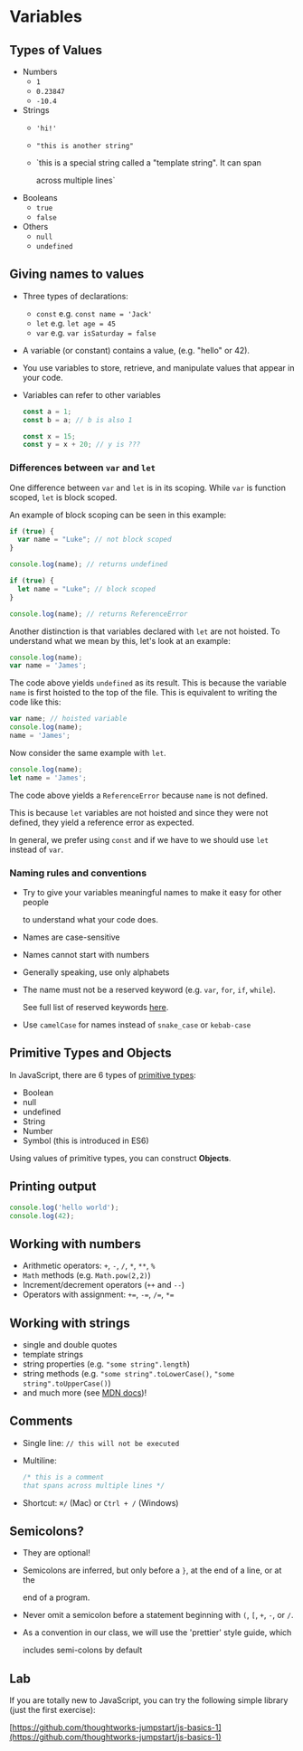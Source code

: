 # Variables

## Types of Values

* Numbers
  * `1`
  * `0.23847`
  * `-10.4`
* Strings
  * `'hi!'`
  * `"this is another string"`
  * \`this is a special string called a "template string". It can span

    across multiple lines\`
* Booleans
  * `true`
  * `false`
* Others
  * `null`
  * `undefined`

## Giving names to values

* Three types of declarations:
  * `const` e.g. `const name = 'Jack'`
  * `let` e.g. `let age = 45`
  * `var` e.g. `var isSaturday = false`
* A variable \(or constant\) contains a value, \(e.g. "hello" or 42\).
* You use variables to store, retrieve, and manipulate values that appear in your code.
* Variables can refer to other variables

  ```javascript
  const a = 1;
  const b = a; // b is also 1

  const x = 15;
  const y = x + 20; // y is ???
  ```

### Differences between `var` and `let`

One difference between `var` and `let` is in its scoping. While `var` is function scoped, `let` is block scoped.

An example of block scoping can be seen in this example:

```javascript
if (true) {
  var name = "Luke"; // not block scoped
}

console.log(name); // returns undefined
```

```javascript
if (true) {
  let name = "Luke"; // block scoped
}

console.log(name); // returns ReferenceError
```

Another distinction is that variables declared with `let` are not hoisted. To understand what we mean by this, let's look at an example:

```javascript
console.log(name);
var name = 'James';
```

The code above yields `undefined` as its result. This is because the variable `name` is first hoisted to the top of the file. This is equivalent to writing the code like this:

```javascript
var name; // hoisted variable
console.log(name);
name = 'James';
```

Now consider the same example with `let`.

```javascript
console.log(name);
let name = 'James';
```

The code above yields a `ReferenceError` because `name` is not defined.

This is because `let` variables are not hoisted and since they were not defined, they yield a reference error as expected.

In general, we prefer using `const` and if we have to we should use `let` instead of `var`.

### Naming rules and conventions

* Try to give your variables meaningful names to make it easy for other people

  to understand what your code does.

* Names are case-sensitive
* Names cannot start with numbers
* Generally speaking, use only alphabets
* The name must not be a reserved keyword \(e.g. `var`, `for`, `if`, `while`\).

  See full list of reserved keywords [here](https://mathiasbynens.be/notes/reserved-keywords#ecmascript-5).

* Use `camelCase` for names instead of `snake_case` or `kebab-case`

## Primitive Types and Objects

In JavaScript, there are 6 types of [primitive types](https://developer.mozilla.org/en-US/docs/Web/JavaScript/Data_structures#Primitive_values):

* Boolean
* null
* undefined
* String
* Number
* Symbol \(this is introduced in ES6\)

Using values of primitive types, you can construct **Objects**.

## Printing output

```javascript
console.log('hello world');
console.log(42);
```

## Working with numbers

* Arithmetic operators: `+`, `-`, `/`, `*`, `**`, `%`
* `Math` methods \(e.g. `Math.pow(2,2)`\)
* Increment/decrement operators \(`++` and `--`\)
* Operators with assignment: `+=`, `-=`, `/=`, `*=`

## Working with strings

* single and double quotes
* template strings
* string properties \(e.g. `"some string".length`\)
* string methods \(e.g. `"some string".toLowerCase()`,  `"some string".toUpperCase()`\)
* and much more \(see [MDN docs](https://developer.mozilla.org/en-US/docs/Web/JavaScript/Reference/Global_Objects/String/prototype)\)!

## Comments

* Single line: `// this will not be executed`
* Multiline:

  ```javascript
  /* this is a comment
  that spans across multiple lines */
  ```

* Shortcut: `⌘/` \(Mac\) or `Ctrl + /` \(Windows\)

## Semicolons?

* They are optional!
* Semicolons are inferred, but only before a `}`, at the end of a line, or at the

  end of a program.

* Never omit a semicolon before a statement beginning with `(`, `[`, `+`, `-`, or `/`.
* As a convention in our class, we will use the 'prettier' style guide, which

  includes semi-colons by default

## Lab

If you are totally new to JavaScript, you can try the following simple library \(just the first exercise\):

[https://github.com/thoughtworks-jumpstart/js-basics-1](https://github.com/thoughtworks-jumpstart/js-basics-1)

